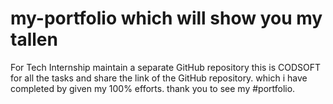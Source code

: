 # my-portfolio which will  show you my tallen
For Tech Internship maintain a separate GitHub repository
this is  CODSOFT for all the tasks and share the link of  the GitHub repository.
which i have completed by given my 100% efforts.
thank you to see my #portfolio.
